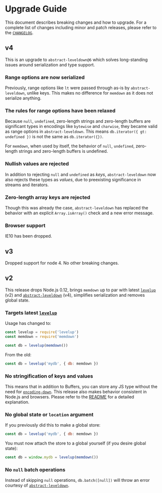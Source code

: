 # Upgrade Guide

This document describes breaking changes and how to upgrade. For a complete list of changes including minor and patch releases, please refer to the [`CHANGELOG`][changelog].

## v4

This is an upgrade to `abstract-leveldown@6` which solves long-standing issues around serialization and type support.

### Range options are now serialized

Previously, range options like `lt` were passed through as-is by `abstract-leveldown`, unlike keys. This makes no difference for `memdown` as it does not serialize anything.

### The rules for range options have been relaxed

Because `null`, `undefined`, zero-length strings and zero-length buffers are significant types in encodings like `bytewise` and `charwise`, they became valid as range options in `abstract-leveldown`. This means `db.iterator({ gt: undefined })` is not the same as `db.iterator({})`.

For `memdown`, when used by itself, the behavior of `null`, `undefined`, zero-length strings and zero-length buffers is undefined.

### Nullish values are rejected

In addition to rejecting `null` and `undefined` as _keys_, `abstract-leveldown` now also rejects these types as _values_, due to preexisting significance in streams and iterators.

### Zero-length array keys are rejected

Though this was already the case, `abstract-leveldown` has replaced the behavior with an explicit `Array.isArray()` check and a new error message.

### Browser support

IE10 has been dropped.

## v3

Dropped support for node 4. No other breaking changes.

## v2

This release drops Node.js 0.12, brings `memdown` up to par with latest [`levelup`][levelup] (v2) and [`abstract-leveldown`][abstract-leveldown] (v4), simplifies serialization and removes global state.

### Targets latest [`levelup`][levelup]

Usage has changed to:

```js
const levelup = require('levelup')
const memdown = require('memdown')

const db = levelup(memdown())
```

From the old:

```js
const db = levelup('mydb', { db: memdown })
```

### No stringification of keys and values

This means that in addition to Buffers, you can store any JS type without the need for [`encoding-down`][encoding-down]. This release also makes behavior consistent in Node.js and browsers. Please refer to the [README](./README.md) for a detailed explanation.

### No global state or `location` argument

If you previously did this to make a global store:

```js
const db = levelup('mydb', { db: memdown })
```

You must now attach the store to a global yourself (if you desire global state):

```js
const db = window.mydb = levelup(memdown())
```

### No `null` batch operations

Instead of skipping `null` operations, `db.batch([null])` will throw an error courtesy of [`abstract-leveldown`][abstract-leveldown].

[changelog]: CHANGELOG.md

[abstract-leveldown]: https://github.com/Level/abstract-leveldown

[levelup]: https://github.com/Level/levelup

[encoding-down]: https://github.com/Level/encoding-down
